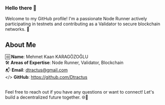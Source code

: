 ### Hello there 👋

Welcome to my GitHub profile! I'm a passionate Node Runner actively participating in  testnets and contributing as a Validator to secure blockchain networks. 🚀

## About Me

🆔 **Name**: Mehmet Kaan KARAGÖZOĞLU <br>
🛠️ **Areas of Expertise**: Node Runner, Validator, Blockchain <br>
📬 **Email**: dtractus@gmail.com <br>
</> **GitHub**: https://github.com/Dtractus <br> <br>

Feel free to reach out if you have any questions or want to connect! Let's build a decentralized future together. 🌐💙
